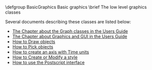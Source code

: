 \defgroup BasicGraphics Basic graphics
\brief The low level graphics classes

 Several documents describing these classes are listed below:

  - [The Chapter about the Graph classes in the Users Guide](ftp://root.cern.ch/root/doc/4Graphs.pdf)
  - [The Chapter about Graphics and GUI in the Users Guide](ftp://root.cern.ch/root/doc/9Graphics.pdf)
  - [How to Draw objects](http://root.cern.ch/drupal/content/how-draw-objects)
  - [How to Pick objects](http://root.cern.ch/drupal/content/how-pick-objects)
  - [How to create an axis with Time units](http://root.cern.ch/drupal/content/how-create-axis-time-units)
  - [How to Create or Modify a style](http://root.cern.ch/drupal/content/how-create-or-modify-style)
  - [How to use the Postscript interface](http://root.cern.ch/drupal/content/how-use-postscript-interface)

